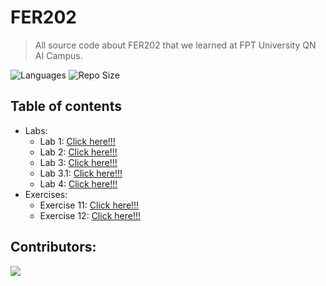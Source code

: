 # FER202
> All source code about FER202 that we learned at FPT University QN AI Campus.

![Languages](https://img.shields.io/github/languages/top/fptqnk17/FER202?style=flat)
![Repo Size](https://img.shields.io/github/repo-size/fptqnk17/FER202?style=flat)

## Table of contents
- Labs:
  - Lab 1: [Click here!!!](Labs/Lab1/README.md)
  - Lab 2: [Click here!!!](Labs/Lab2/README.md)
  - Lab 3: [Click here!!!](Labs/Lab3/README.md)
  - Lab 3.1: [Click here!!!](Labs/Lab3.1/README.md)
  - Lab 4: [Click here!!!](Labs/Lab4/README.md)
- Exercises:
  - Exercise 11: [Click here!!!](Exercises/Exercise11/README.md)
  - Exercise 12: [Click here!!!](Exercises/Exercise12/README.md)

## Contributors:

<a href="https://github.com/fptqnk17/FER202/graphs/contributors">
  <img src="https://contrib.rocks/image?repo=fptqnk17/FER202" />
</a>

